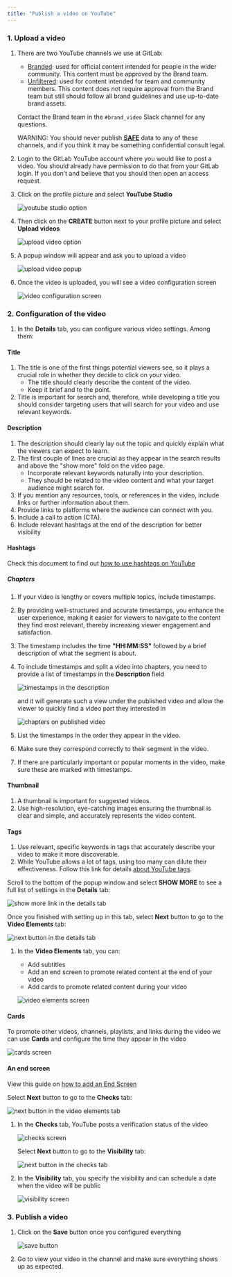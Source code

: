 ```yaml
---
title: "Publish a video on YouTube"
---
```


### 1. Upload a video

1. There are two YouTube channels we use at GitLab:

   - [Branded](https://www.youtube.com/channel/UCnMGQ8QHMAnVIsI3xJrihhg): used for official content intended for people in the wider community. This content must be approved by the Brand team.
   - [Unfiltered](https://www.youtube.com/channel/UCMtZ0sc1HHNtGGWZFDRTh5A): used for content intended for team and community members. This content does not require approval from the Brand team but still should follow all brand guidelines and use up-to-date brand assets.

   Contact the Brand team in the `#brand_video` Slack channel for any questions.

   WARNING:
   You should never publish [**SAFE**](/handbook/legal/safe-framework/) data to any of these channels, and if you think it may be something confidential consult legal.

1. Login to the GitLab YouTube account where you would like to post a video.
   You should already have permission to do that from your GitLab login.
   If you don’t and believe that you should then open an access request.

1. Click on the profile picture and select **YouTube Studio**

   ![youtube studio option](/handbook/marketing/developer-relations/technical-marketing/images/publish_video_on_youtube/youtube_studio.png)

1. Then click on the **CREATE** button next to your profile picture and select **Upload videos**

   ![upload video option](/handbook/marketing/developer-relations/technical-marketing/images/publish_video_on_youtube/upload_video_option.png)

1. A popup window will appear and ask you to upload a video

   ![upload video popup](/handbook/marketing/developer-relations/technical-marketing/images/publish_video_on_youtube/upload_video_popup.png)

1. Once the video is uploaded, you will see a video configuration screen

   ![video configuration screen](/handbook/marketing/developer-relations/technical-marketing/images/publish_video_on_youtube/video_configuration_screen.png)

### 2. Configuration of the video

1. In the **Details** tab, you can configure various video settings. Among them:

#### Title

   1. The title is one of the first things potential viewers see, so it plays a crucial role in whether they decide to click on your video.
      - The title should clearly describe the content of the video.
      - Keep it brief and to the point.
   1. Title is important for search and, therefore, while developing a title you should consider targeting users that will search for your video and use relevant keywords.

#### Description

   1. The description should clearly lay out the topic and quickly explain what the viewers can expect to learn.
   1. The first couple of lines are crucial as they appear in the search results and above the "show more" fold on the video page.
      - Incorporate relevant keywords naturally into your description.
      - They should be related to the video content and what your target audience might search for.
   1. If you mention any resources, tools, or references in the video, include links or further information about them.
   1. Provide links to platforms where the audience can connect with you.
   1. Include a call to action (CTA).
   1. Include relevant hashtags at the end of the description for better visibility

#### Hashtags

   Check this document to find out [how to use hashtags on YouTube](https://support.google.com/youtube/answer/6390658?hl=en#:~:text=You%20can%20add%20hashtags%20to,to%20associate%20with%20your%20video)

##### Chapters

   1. If your video is lengthy or covers multiple topics, include timestamps.
   1. By providing well-structured and accurate timestamps, you enhance the user experience, making it easier for viewers to navigate to the content they find most relevant, thereby increasing viewer engagement and satisfaction.
   1. The timestamp includes the time **"HH:MM:SS"** followed by a brief description of what the segment is about.
   1. To include timestamps and split a video into chapters, you need to provide a list of timestamps in the **Description** field

      ![timestamps in the description](/handbook/marketing/developer-relations/technical-marketing/images/publish_video_on_youtube/timestamps_in_description.png)

      and it will generate such a view under the published video and allow the viewer to quickly find a video part they interested in

      ![chapters on published video](/handbook/marketing/developer-relations/technical-marketing/images/publish_video_on_youtube/published_video_chapters.png)

   1. List the timestamps in the order they appear in the video.
   1. Make sure they correspond correctly to their segment in the video.
   1. If there are particularly important or popular moments in the video, make sure these are marked with timestamps.

#### Thumbnail

   1. A thumbnail is important for suggested videos.
   1. Use high-resolution, eye-catching images ensuring the thumbnail is clear and simple, and accurately represents the video content.

#### Tags

   1. Use relevant, specific keywords in tags that accurately describe your video to make it more discoverable.
   1. While YouTube allows a lot of tags, using too many can dilute their effectiveness. Follow this link for details [about YouTube tags](https://support.google.com/youtube/answer/146402?hl=en).

   Scroll to the bottom of the popup window and select **SHOW MORE** to see a full list of settings in the **Details** tab:

   ![show more link in the details tab](/handbook/marketing/developer-relations/technical-marketing/images/publish_video_on_youtube/show_more_in_details_tab.png)

   Once you finished with setting up in this tab, select **Next** button to go to the **Video Elements** tab:

   ![next button in the details tab](/handbook/marketing/developer-relations/technical-marketing/images/publish_video_on_youtube/next_in_details_tab.png)

1. In the **Video Elements** tab, you can:
   - Add subtitles
   - Add an end screen to promote related content at the end of your video
   - Add cards to promote related content during your video

   ![video elements screen](/handbook/marketing/developer-relations/technical-marketing/images/publish_video_on_youtube/video_elements_screen.png)

#### Cards

   To promote other videos, channels, playlists, and links during the video we can use **Cards** and configure the time they appear in the video

   ![cards screen](/handbook/marketing/developer-relations/technical-marketing/images/publish_video_on_youtube/cards_screen.png)

#### An end screen

   View this guide on [how to add an End Screen](/handbook/marketing/developer-relations/technical-marketing/howto/add-ctas-to-learn-videos/)

   Select **Next** button to go to the **Checks** tab:

   ![next button in the video elements tab](/handbook/marketing/developer-relations/technical-marketing/images/publish_video_on_youtube/next_in_video_elements_tab.png)

1. In the **Checks** tab, YouTube posts a verification status of the video

   ![checks screen](/handbook/marketing/developer-relations/technical-marketing/images/publish_video_on_youtube/checks_screen.png)

   Select **Next** button to go to the **Visibility** tab:

   ![next button in the checks tab](/handbook/marketing/developer-relations/technical-marketing/images/publish_video_on_youtube/next_in_checks_tab.png)

1. In the **Visibility** tab, you specify the visibility and can schedule a date when the video will be public

   ![visibility screen](/handbook/marketing/developer-relations/technical-marketing/images/publish_video_on_youtube/visibility_screen.png)

### 3. Publish a video

1. Click on the **Save** button once you configured everything

   ![save button](/handbook/marketing/developer-relations/technical-marketing/images/publish_video_on_youtube/save_button.png)

1. Go to view your video in the channel and make sure everything shows up as expected.
